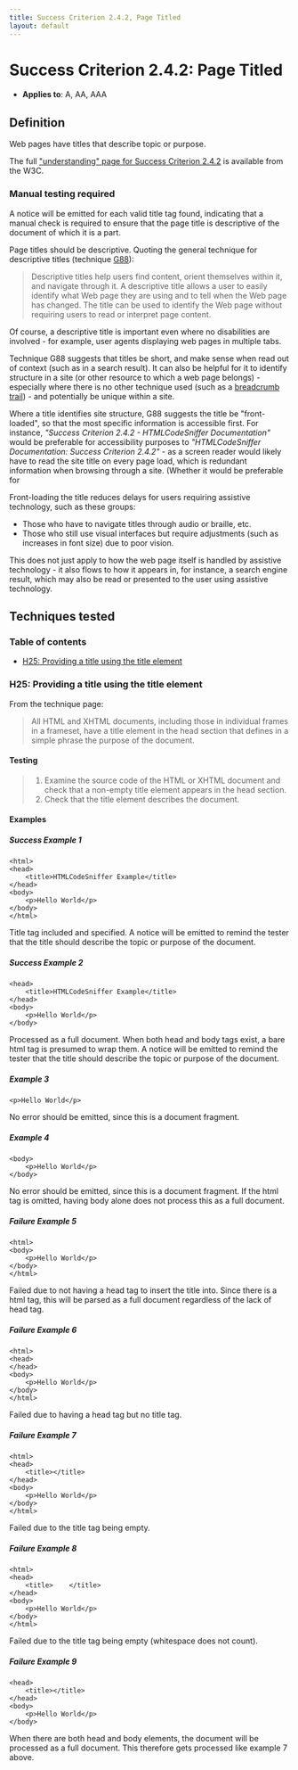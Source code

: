 ```yaml
---
title: Success Criterion 2.4.2, Page Titled
layout: default
---
```


# Success Criterion 2.4.2: Page Titled

- **Applies to**: A, AA, AAA

## Definition

Web pages have titles that describe topic or purpose.

The full ["understanding" page for Success Criterion 2.4.2](http://www.w3.org/TR/UNDERSTANDING-WCAG20/navigation-mechanisms-title.html) is available from the W3C.

### Manual testing required

A notice will be emitted for each valid title tag found, indicating that a manual check is required to ensure that the page title is descriptive of the document of which it is a part.

Page titles should be descriptive. Quoting the general technique for descriptive titles (technique [G88][]):

> Descriptive titles help users find content, orient themselves within it, and navigate through it. A descriptive title allows a user to easily identify what Web page they are using and to tell when the Web page has changed. The title can be used to identify the Web page without requiring users to read or interpret page content.

  [G88]: http://www.w3.org/TR/2010/NOTE-WCAG20-TECHS-20101014/G88 "G88: Providing descriptive titles for Web pages"

Of course, a descriptive title is important even where no disabilities are involved - for example, user agents displaying web pages in multiple tabs.

Technique G88 suggests that titles be short, and make sense when read out of context (such as in a search result). It can also be helpful for it to identify structure in a site (or other resource to which a web page belongs) - especially where there is no other technique used (such as a [breadcrumb trail][G65]) - and potentially be unique within a site.

  [G65]: http://www.w3.org/TR/2010/NOTE-WCAG20-TECHS-20101014/G65.html "G65: Providing a breadcrumb trail"

Where a title identifies site structure, G88 suggests the title be "front-loaded", so that the most specific information is accessible first. For instance, *"Success Criterion 2.4.2 - HTMLCodeSniffer Documentation"* would be preferable for accessibility purposes to *"HTMLCodeSniffer Documentation: Success Criterion 2.4.2"* - as a screen reader would likely have to read the site title on every page load, which is redundant information when browsing through a site. (Whether it would be preferable for

Front-loading the title reduces delays for users requiring assistive technology, such as these groups:

- Those who have to navigate titles through audio or braille, etc.
- Those who still use visual interfaces but require adjustments (such as increases in font size) due to poor vision.

This does not just apply to how the web page itself is handled by assistive technology - it also flows to how it appears in, for instance, a search engine result, which may also be read or presented to the user using assistive technology.

## Techniques tested

### Table of contents

- [H25: Providing a title using the title element](#tech-h25)

### <a id="tech-h25">H25: Providing a title using the title element</a>

From the technique page:

> All HTML and XHTML documents, including those in individual frames in a frameset, have a title element in the head section that defines in a simple phrase the purpose of the document.

#### Testing

> 1. Examine the source code of the HTML or XHTML document and check that a non-empty title element appears in the head section.
> 2. Check that the title element describes the document.

#### Examples

##### Success Example 1

    <html>
    <head>
        <title>HTMLCodeSniffer Example</title>
    </head>
    <body>
        <p>Hello World</p>
    </body>
    </html>

Title tag included and specified. A notice will be emitted to remind the tester that the title should describe the topic or purpose of the document.

##### Success Example 2

    <head>
        <title>HTMLCodeSniffer Example</title>
    </head>
    <body>
        <p>Hello World</p>
    </body>

Processed as a full document. When both head and body tags exist, a bare html tag is presumed to wrap them. A notice will be emitted to remind the tester that the title should describe the topic or purpose of the document.

##### Example 3

    <p>Hello World</p>

No error should be emitted, since this is a document fragment.

##### Example 4

    <body>
        <p>Hello World</p>
    </body>

No error should be emitted, since this is a document fragment. If the html tag is omitted, having body alone does not process this as a full document.

##### Failure Example 5

    <html>
    <body>
        <p>Hello World</p>
    </body>
    </html>

Failed due to not having a head tag to insert the title into. Since there is a html tag, this will be parsed as a full document regardless of the lack of head tag.

##### Failure Example 6

    <html>
    <head>
    </head>
    <body>
        <p>Hello World</p>
    </body>
    </html>

Failed due to having a head tag but no title tag.

##### Failure Example 7

    <html>
    <head>
        <title></title>
    </head>
    <body>
        <p>Hello World</p>
    </body>
    </html>

Failed due to the title tag being empty.

##### Failure Example 8

    <html>
    <head>
        <title>    </title>
    </head>
    <body>
        <p>Hello World</p>
    </body>
    </html>

Failed due to the title tag being empty (whitespace does not count).

##### Failure Example 9

    <head>
        <title></title>
    </head>
    <body>
        <p>Hello World</p>
    </body>

When there are both head and body elements, the document will be processed as a full document. This therefore gets processed like example 7 above.
